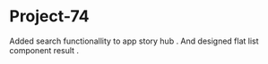 # Project-74
Added search functionallity to app story hub . And designed flat list component result . 
